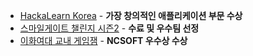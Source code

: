 - [HackaLearn Korea](#1) - **가장 창의적인 애플리케이션 부문 수상**
- [스마일게이트 챌린지 시즌2](#3) - **수료 및 우수팀 선정**
- [이화여대 교내 게임잼](#4) - **NCSOFT 우수상 수상**